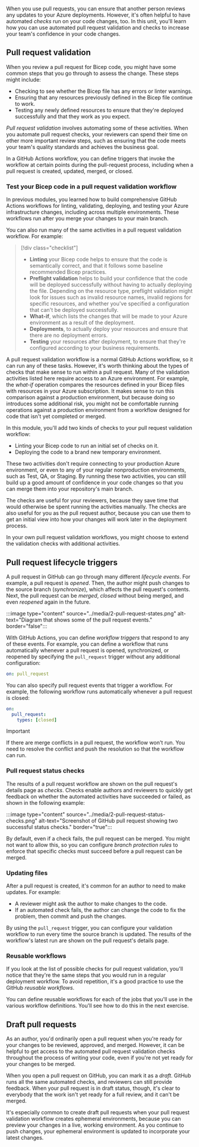 When you use pull requests, you can ensure that another person reviews any updates to your Azure deployments. However, it's often helpful to have automated _checks_ run on your code changes, too. In this unit, you'll learn how you can use automated pull request validation and checks to increase your team's confidence in your code changes.

## Pull request validation

When you review a pull request for Bicep code, you might have some common steps that you go through to assess the change. These steps might include:

- Checking to see whether the Bicep file has any errors or linter warnings.
- Ensuring that any resources previously defined in the Bicep file continue to work.
- Testing any newly defined resources to ensure that they're deployed successfully and that they work as you expect.

_Pull request validation_ involves automating some of these activities. When you automate pull request checks, your reviewers can spend their time on other more important review steps, such as ensuring that the code meets your team's quality standards and achieves the business goal.

In a GitHub Actions workflow, you can define triggers that invoke the workflow at certain points during the pull-request process, including when a pull request is created, updated, merged, or closed.

### Test your Bicep code in a pull request validation workflow

In previous modules, you learned how to build comprehensive GitHub Actions workflows for linting, validating, deploying, and testing your Azure infrastructure changes, including across multiple environments. These workflows run after you merge your changes to your main branch.

You can also run many of the same activities in a pull request validation workflow. For example:

> [!div class="checklist"]
>
> - **Linting** your Bicep code helps to ensure that the code is semantically correct, and that it follows some baseline recommended Bicep practices.
> - **Preflight validation** helps to build your confidence that the code will be deployed successfully without having to actually deploying the file. Depending on the resource type, preflight validation might look for issues such as invalid resource names, invalid regions for specific resources, and whether you've specified a configuration that can't be deployed successfully.
> - **What-if**, which lists the changes that will be made to your Azure environment as a result of the deployment.
> - **Deployments**, to actually deploy your resources and ensure that there are no deployment errors.
> - **Testing** your resources after deployment, to ensure that they're configured according to your business requirements.

A pull request validation workflow is a normal GitHub Actions workflow, so it can run any of these tasks. However, it's worth thinking about the types of checks that make sense to run within a pull request. Many of the validation activities listed here require access to an Azure environment. For example, the _what-if_ operation compares the resources defined in your Bicep files with resources in your Azure subscription. It makes sense to run this comparison against a production environment, but because doing so introduces some additional risk, you might not be comfortable running operations against a production environment from a workflow designed for code that isn't yet completed or merged.

In this module, you'll add two kinds of checks to your pull request validation workflow:

- Linting your Bicep code to run an initial set of checks on it.
- Deploying the code to a brand new temporary environment.

These two activities don't require connecting to your production Azure environment, or even to any of your regular nonproduction environments, such as Test, QA, or Staging. By running these two activities, you can still build up a good amount of confidence in your code changes so that you can merge them into your repository's main branch.

The checks are useful for your reviewers, because they save time that would otherwise be spent running the activities manually. The checks are also useful for you as the pull request author, because you can use them to get an initial view into how your changes will work later in the deployment process.

In your own pull request validation workflows, you might choose to extend the validation checks with additional activities.

## Pull request lifecycle triggers

A pull request in GitHub can go through many different _lifecycle events_. For example, a pull request is _opened_. Then, the author might push changes to the source branch (_synchronize_), which affects the pull request's contents. Next, the pull request can be _merged_, _closed_ without being merged, and even _reopened_ again in the future.

:::image type="content" source="../media/2-pull-request-states.png" alt-text="Diagram that shows some of the pull request events." border="false":::

With GitHub Actions, you can define _workflow triggers_ that respond to any of these events. For example, you can define a workflow that runs automatically whenever a pull request is opened, synchronized, or reopened by specifying the `pull_request` trigger without any additional configuration:

```yaml
on: pull_request
```

You can also specify pull request events that trigger a workflow. For example, the following workflow runs automatically whenever a pull request is closed:

```yaml
on:
  pull_request:
    types: [closed]
```

> [!IMPORTANT]
> If there are merge conflicts in a pull request, the workflow won't run. You need to resolve the conflict and push the resolution so that the workflow can run.

### Pull request status checks

The results of a pull request workflow are shown on the pull request's details page as _checks_. Checks enable authors and reviewers to quickly get feedback on whether the automated activities have succeeded or failed, as shown in the following example:

:::image type="content" source="../media/2-pull-request-status-checks.png" alt-text="Screenshot of GitHub pull request showing two successful status checks." border="true":::

By default, even if a check fails, the pull request can be merged. You might not want to allow this, so you can configure _branch protection rules_ to enforce that specific checks must succeed before a pull request can be merged.

### Updating files

After a pull request is created, it's common for an author to need to make updates. For example:

- A reviewer might ask the author to make changes to the code.
- If an automated check fails, the author can change the code to fix the problem, then commit and push the changes.

By using the `pull_request` trigger, you can configure your validation workflow to run every time the source branch is updated. The results of the workflow's latest run are shown on the pull request's details page.

### Reusable workflows

If you look at the list of possible checks for pull request validation, you'll notice that they're the same steps that you would run in a regular deployment workflow. To avoid repetition, it's a good practice to use the GitHub _reusable workflows_.

You can define reusable workflows for each of the jobs that you'll use in the various workflow definitions. You'll see how to do this in the next exercise.

## Draft pull requests

As an author, you'd ordinarily open a pull request when you're ready for your changes to be reviewed, approved, and merged. However, it can be helpful to get access to the automated pull request validation checks throughout the process of writing your code, even if you're not yet ready for your changes to be merged.

When you open a pull request on GitHub, you can mark it as a _draft_. GitHub runs all the same automated checks, and reviewers can still provide feedback. When your pull request is in draft status, though, it's clear to everybody that the work isn't yet ready for a full review, and it can't be merged.

It's especially common to create draft pull requests when your pull request validation workflow creates ephemeral environments, because you can preview your changes in a live, working environment. As you continue to push changes, your ephemeral environment is updated to incorporate your latest changes.
